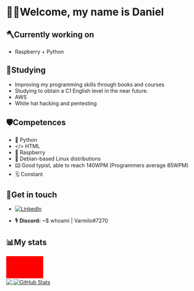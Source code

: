 <h1>👋🏼Welcome, my name is Daniel</h1>
  
## 🪓Currently working on
- Raspberry + Python

## 🌱Studying
- Improving my programming skills through books and courses
- Studying to obtain a C1 English level in the near future.
- AWS
- White hat hacking and pentesting

## 🛡️Competences
- 🐍 Python
- </> HTML
- 🍇 Raspberry
- 🐧 Debian-based Linux distributions 
- ⌨️ Good typist, able to reach 140WPM (Programmers average 85WPM)
- 🗓️ Constant
  
## 💬Get in touch
- <p>
  <a href="https://www.linkedin.com/in/daniel-atanasov-angelov-703a16217/" target="_blank"><img alt="LinkedIn" src="https://img.shields.io/badge/linkedin-%230A66C2.svg?&style=for-the-badge&logo=linkedin&logoColor=white" /></a>
</p>

- 🎙️ <b>Discord:</b> ~$ whoami | Varmilo#7270

## 📊My stats
<div style="width:100px;  height: 60px; background: red; position: relative;"></div>
<a href="https://github.com/VarmiloVA/VarmiloVA">
  <img align="center" src="https://github-readme-stats.vercel.app/api/top-langs/?username=VarmiloVA&hide=scss,html,tex&title_color=ffffff&text_color=c9cacc&icon_color=2bbc8a&bg_color=1d1f21&langs_count=3" />
</a>
<a href="https://github.com/VarmiloVA/VarmiloVA">
  <img align="center" src="https://github-readme-stats.vercel.app/api?username=VarmiloVA&show_icons=true&line_height=27&count_private=true&title_color=ffffff&text_color=c9cacc&icon_color=2bbc8a&bg_color=1d1f21" alt="GitHub Stats" />
</a>
